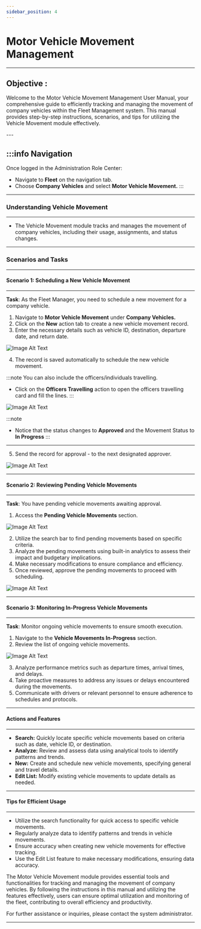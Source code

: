 ```yaml
---
sidebar_position: 4
---
```


# Motor Vehicle Movement Management
---

<div class="customized-intro-container" id="introduction">
    <h2 class="product-variations"> Objective :</h2>
    <p>Welcome to the Motor Vehicle Movement Management User Manual, your comprehensive guide to efficiently tracking and managing the movement of company vehicles within the Fleet Management system. This manual provides step-by-step instructions, scenarios, and tips for utilizing the Vehicle Movement module effectively.</p>
</div>
---

:::info Navigation
---

Once logged in the Administration Role Center:

- Navigate to **Fleet** on the navigation tab.
- Choose **Company Vehicles** and select **Motor Vehicle Movement.**
:::

---

### Understanding Vehicle Movement
---

- The Vehicle Movement module tracks and manages the movement of company vehicles, including their usage, assignments, and status changes.

---

### Scenarios and Tasks
---

#### Scenario 1: Scheduling a New Vehicle Movement
---

**Task**: As the Fleet Manager, you need to schedule a new movement for a company vehicle.

1. Navigate to **Motor Vehicle Movement** under **Company Vehicles.**
2. Click on the **New** action tab to create a new vehicle movement record.
3. Enter the necessary details such as vehicle ID, destination, departure date, and return date.

![Image Alt Text](//img/open_motor_vehicle.png)

4. The record is saved automatically to schedule the new vehicle movement.

:::note You can also include the officers/individuals travelling.
- Click on the **Officers Travelling** action to open the officers travelling card and fill the lines.
:::

![Image Alt Text](//img/officers_travelling.png)

:::note
- Notice that the status changes to **Approved** and the Movement Status to **In Progress**
:::

---

5. Send the record for approval - to the next designated approver.

![Image Alt Text](//img/vehicle_mvt_approvals.png)


---
#### Scenario 2: Reviewing Pending Vehicle Movements
---

**Task**: You have pending vehicle movements awaiting approval.

1. Access the **Pending Vehicle Movements** section.

![Image Alt Text](//img/pending_vehicle_mvt.png)

2. Utilize the search bar to find pending movements based on specific criteria.
3. Analyze the pending movements using built-in analytics to assess their impact and budgetary implications.
4. Make necessary modifications to ensure compliance and efficiency.
5. Once reviewed, approve the pending movements to proceed with scheduling.

![Image Alt Text](//img/approved_vehicle_mvt.png)

---

#### Scenario 3: Monitoring In-Progress Vehicle Movements
---

**Task**: Monitor ongoing vehicle movements to ensure smooth execution.

1. Navigate to the **Vehicle Movements In-Progress** section.
2. Review the list of ongoing vehicle movements.

![Image Alt Text](//img/vehicle_mvt_in_progress.png)

3. Analyze performance metrics such as departure times, arrival times, and delays.
4. Take proactive measures to address any issues or delays encountered during the movements.
5. Communicate with drivers or relevant personnel to ensure adherence to schedules and protocols.

---

#### Actions and Features
---

- **Search:** Quickly locate specific vehicle movements based on criteria such as date, vehicle ID, or destination.
- **Analyze:** Review and assess data using analytical tools to identify patterns and trends.
- **New:** Create and schedule new vehicle movements, specifying general and travel details.
- **Edit List:** Modify existing vehicle movements to update details as needed.

---

#### Tips for Efficient Usage
---

- Utilize the search functionality for quick access to specific vehicle movements.
- Regularly analyze data to identify patterns and trends in vehicle movements.
- Ensure accuracy when creating new vehicle movements for effective tracking.
- Use the Edit List feature to make necessary modifications, ensuring data accuracy.


The Motor Vehicle Movement module provides essential tools and functionalities for tracking and managing the movement of company vehicles. By following the instructions in this manual and utilizing the features effectively, users can ensure optimal utilization and monitoring of the fleet, contributing to overall efficiency and productivity.

For further assistance or inquiries, please contact the system administrator.

---
